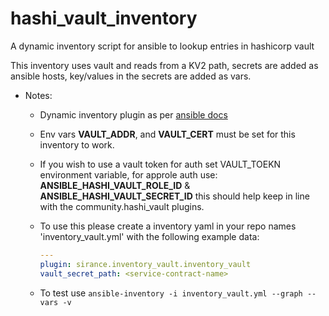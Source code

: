 # hashi_vault_inventory

A dynamic inventory script for ansible to lookup entries in hashicorp vault

This inventory uses vault and reads from a KV2 path, secrets are added as ansible hosts, key/values in the secrets are added as vars.

- Notes:

  - Dynamic inventory plugin as per [ansible docs](https://docs.ansible.com/ansible/2.10/dev_guide/developing_inventory.html)

  - Env vars __VAULT_ADDR__, and __VAULT_CERT__ must be set for this inventory to work.

  - If you wish to use a vault token for auth set VAULT_TOEKN environment variable, for approle auth use: __ANSIBLE_HASHI_VAULT_ROLE_ID__ & __ANSIBLE_HASHI_VAULT_SECRET_ID__
      this should help keep in line with the community.hashi_vault plugins.

  - To use this please create a inventory yaml in your repo names 'inventory_vault.yml' with the following example data:

    ```yaml
    ---
    plugin: sirance.inventory_vault.inventory_vault
    vault_secret_path: <service-contract-name>
    ```

  - To test use `ansible-inventory -i inventory_vault.yml --graph --vars -v`
